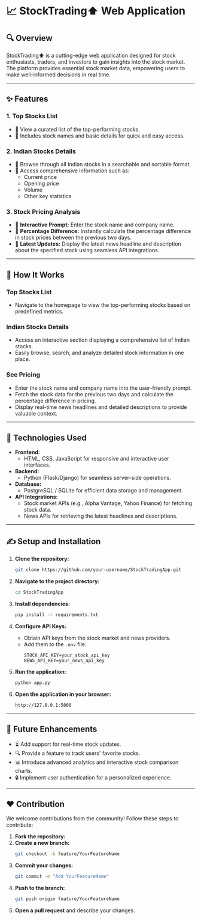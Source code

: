 # 📈 StockTrading⬆️ Web Application

## 🔍 Overview
StockTrading⬆️ is a cutting-edge web application designed for stock enthusiasts, traders, and investors to gain insights into the stock market. The platform provides essential stock market data, empowering users to make well-informed decisions in real time.

---

## ✨ Features

### 1. **Top Stocks List**
- 🔹 View a curated list of the top-performing stocks.
- 🔹 Includes stock names and basic details for quick and easy access.

### 2. **Indian Stocks Details**
- 🔹 Browse through all Indian stocks in a searchable and sortable format.
- 🔹 Access comprehensive information such as:
  - Current price
  - Opening price
  - Volume
  - Other key statistics

### 3. **Stock Pricing Analysis**
- 🔹 **Interactive Prompt:** Enter the stock name and company name.
- 🔹 **Percentage Difference:** Instantly calculate the percentage difference in stock prices between the previous two days.
- 🔹 **Latest Updates:** Display the latest news headline and description about the specified stock using seamless API integrations.

---

## 🔧 How It Works

### **Top Stocks List**
- Navigate to the homepage to view the top-performing stocks based on predefined metrics.

### **Indian Stocks Details**
- Access an interactive section displaying a comprehensive list of Indian stocks.
- Easily browse, search, and analyze detailed stock information in one place.

### **See Pricing**
- Enter the stock name and company name into the user-friendly prompt.
- Fetch the stock data for the previous two days and calculate the percentage difference in pricing.
- Display real-time news headlines and detailed descriptions to provide valuable context.

---

## 🤖 Technologies Used
- **Frontend:**
  - HTML, CSS, JavaScript for responsive and interactive user interfaces.
- **Backend:**
  - Python (Flask/Django) for seamless server-side operations.
- **Database:**
  - PostgreSQL / SQLite for efficient data storage and management.
- **API Integrations:**
  - Stock market APIs (e.g., Alpha Vantage, Yahoo Finance) for fetching stock data.
  - News APIs for retrieving the latest headlines and descriptions.

---

## ✍️ Setup and Installation

1. **Clone the repository:**
   ```bash
   git clone https://github.com/your-username/StockTradingApp.git
   ```

2. **Navigate to the project directory:**
   ```bash
   cd StockTradingApp
   ```

3. **Install dependencies:**
   ```bash
   pip install -r requirements.txt
   ```

4. **Configure API Keys:**
   - Obtain API keys from the stock market and news providers.
   - Add them to the `.env` file:
     ```env
     STOCK_API_KEY=your_stock_api_key
     NEWS_API_KEY=your_news_api_key
     ```

5. **Run the application:**
   ```bash
   python app.py
   ```

6. **Open the application in your browser:**
   ```
   http://127.0.0.1:5000
   ```

---

## 🚀 Future Enhancements
- ⏳ Add support for real-time stock updates.
- 🔍 Provide a feature to track users' favorite stocks.
- 📊 Introduce advanced analytics and interactive stock comparison charts.
- 🔒 Implement user authentication for a personalized experience.

---

## ❤️ Contribution
We welcome contributions from the community! Follow these steps to contribute:

1. **Fork the repository:**
2. **Create a new branch:**
   ```bash
   git checkout -b feature/YourFeatureName
   ```
3. **Commit your changes:**
   ```bash
   git commit -m "Add YourFeatureName"
   ```
4. **Push to the branch:**
   ```bash
   git push origin feature/YourFeatureName
   ```
5. **Open a pull request** and describe your changes.

